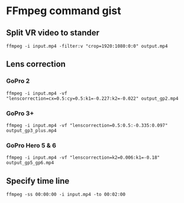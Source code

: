 # FFmpeg command gist
## Split VR video to stander
```
ffmpeg -i input.mp4 -filter:v "crop=1920:1080:0:0" output.mp4
```

## Lens correction
### GoPro 2
```
ffmpeg -i input.mp4 -vf "lenscorrection=cx=0.5:cy=0.5:k1=-0.227:k2=-0.022" output_gp2.mp4
```

### GoPro 3+
```
ffmpeg -i input.mp4 -vf "lenscorrection=0.5:0.5:-0.335:0.097" output_gp3_plus.mp4
```

### GoPro Hero 5 & 6
```
ffmpeg -i input.mp4 -vf "lenscorrection=k2=0.006:k1=-0.18" output_gp5_gp6.mp4
```

## Specify time line
```
ffmpeg -ss 00:00:00 -i input.mp4 -to 00:02:00
```